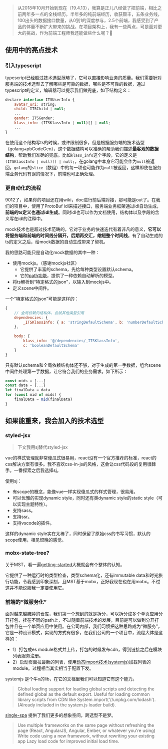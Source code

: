 > 从2018年10月开始到现在（19.4.13），我算是正儿八经做了把前端，相比之前两年多一点的全栈经历，半年多的纯前端经历，收获颇丰，五条业务线，100出头的数据接口数量，从0到1的深度参与，2.5个前端，我感受到了产品的体量不断扩大带来的挑战。在项目架构上，我有一些两点，可是面对更大的挑战，作为前端工程师我还能做些什么呢？🤔

## 使用中的亮点技术

### 引入typescript

typescript已经超过技术选型范畴了，它可以直接影响业务的质量。我们需要针对服务端的技术选型去了解哪些是可靠的数据，哪些是不可靠的数据，通过typescript的定义，编辑器可以提示我们做兜底，如下结构定义：

```javascript
declare interface ITSUserInfo {
    avatar_uri: string;
    child: ITSChild | null;
    ...
    gender: ITSGender;
    klass_info: (ITSKlassInfo | null)[] | null;
    ...
}
```

在使用这个结构写ts的时候，或许限制很多，但是根据服务端的技术选型（golang+pbCodeGen），这个数据结构可以准确的帮助我们描述**最客观的数据结构**，帮助我们准确的兜底。比如`klass_info`这个字段，它的定义是`(ITSKlassInfo | null)[] | null;`，在golang中本身它可能会作为`null`被返回，`golang`的`slice`（数组）中的每一项也可能作为`null`被返回，这样即使在服务端业务代码有误的情况下，前端也可正确处理。

### 更自动化的流程

9012了，如果你的项目还在用wiki，doc进行前后端对接，那可能是out了。在我们的项目中，使用了ProtoBuf idl来描述接口，服务端业务框架通过idl自动生成，**前端的ts定义也通过idl生成**。同时idl也可以作为文档使用，结构体以及字段的含义写在idl的注释中。

mock技术也是超过技术范畴的，它对于业务的快速迭代有着非凡的意义，**它可以将服务端和前端的时间线分隔开，后期再交汇，缩短整个时间线**。有了自动生成的ts的定义之后，给mock数据的自动生成带来了契机。

我的思路可能只是自动化mock数据的其中一种：

- 使用mockjs。（感谢mockjs社区）
    - 它提供了丰富的schema，先给每种类型设置默认schema。
    - 它的[path功能](http://mockjs.com/examples.html#Path)，提供了一种依赖自动解析的模型。
- 将ts解析到“特定格式的json”，以输入到mockjs中。
- 定义scene中间件。

一个“特定格式的json”可能是这样的：

```javascript
{
    // 全局依赖的结构体，会被其他类型引用
    dependencies: {
        _ITSKlassInfo: { a: 'stringDefaultSchema', b: 'numberDefaultSchema' },
    },
    
    body: {
        klass_info: '@/dependencies/_ITSKlassInfo',
        c: 'booleanDefaultSchema'
    }
}
```

只有默认schema和全局依赖结构体还不够，对于生成的第一手数据，组合scene中间件处理第一手数据，让它符合我们的业务需求。如下所示：

```javascript
const mids = [...]
const data = {...}
let finalData = data
for (const mid of mids) {
    finalData = mid(finalData)
}
```

## 如果能重来，我会加入的技术选型

### styled-jsx

> 下文我用sj替代styled-jsx

vue的样式管理就非常傻瓜式很易用，react没有一个官方推荐的标准，react的css解决方案有很多。我不喜欢css-in-js的风格，这会让css代码段的复用很棘手。一番探索之后我选择sj。

使用sj：
- 有scope的概念，能像vue一样实现傻瓜式的样式管理，很易用。
- 可以优雅的实现dynamic style，同时还有类dynamic style的static style（可以实现主题特性）。
- 支持sass。
- 支持ssr。
- 支持vscode的插件。

这样的dynamic style实在太棒了，同时保留了原始css的书写习惯，默认的scope使用，相见恨晚的感觉。

### mobx-state-tree?

关于MST，看一遍[getting-started](https://github.com/mobxjs/mobx-state-tree/blob/master/docs/getting-started.md#getting-started)大概就会有个整体的认知。

它提供了一种运行时的类型检查，类型schema化，还有immutable data和时光旅行功能，令我感到印象深刻，且MST基于mobx，正好我现在也在用mobx。不过这并不能说服我一定要使用它。

### 前端的“微服务化”

面对越来越臃肿的仓库，我们第一个想到的就是拆分，可以拆分成多个单页应用分开打包，挂在不同的path上，不过随着前端技术的发展，目前是可以做到分开打包并且在一个单页应用中使用。在公司内部，我们习惯把这种思路成为“微服务”，它是一种设计模式，实现的方式有很多，在我们公司的一个项目中，流程大体是这样的：

- 1）打包成es module格式并上传，打包的时候发布cdn，得到链接之后在模块列表服务注册。
- 2）启动页面拉最新的列表，使用[动态import技术(systemjs)](https://github.com/systemjs/systemjs)加载列表的module。过程相当其实相当于配置下发。

systemjs 是个牛x的lib，在它的文档里我们可以知道它有这个能力。

> Global loading support for loading global scripts and detecting the defined global as the default export. Useful for loading common library scripts from CDN like System.import('//unpkg.com/lodash'). (Already included in the system.js loader build).

[single-spa](https://github.com/CanopyTax/single-spa) 提供了我们更多的想象空间，跨选型不是梦。

> Use multiple frameworks on the same page without refreshing the page (React, AngularJS, Angular, Ember, or whatever you're using)
> Write code using a new framework, without rewriting your existing app
> Lazy load code for improved initial load time.